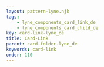 ```yaml
---
layout: pattern-lyne.njk
tags: 
    - lyne_components_card_link_de
    - lyne_components_card_child_de
key: card-link-lyne_de
title: Card-Link
parent: card-folder-lyne_de
keywords: card-link
order: 110
---
```

